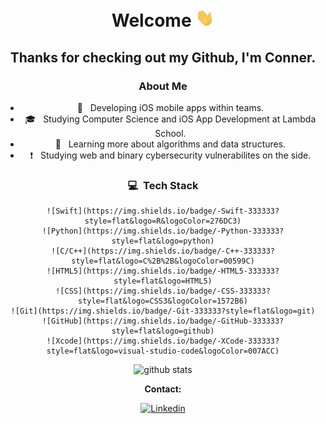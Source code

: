 <div align="center">

 <h1> Welcome <img src="https://github.com/ABSphreak/ABSphreak/blob/master/gifs/Hi.gif" width="30px"> </h1>
  
</div>

<div align="center">
  <h2> Thanks for checking out my Github, I'm Conner.</h2>

  <h3> About Me </h3>

  - 📱 &nbsp; Developing iOS mobile apps within teams.
  - 🎓 &nbsp; Studying Computer Science and iOS App Development at Lambda School.
  - 🌱 &nbsp; Learning more about algorithms and data structures.
  - ❗ &nbsp; Studying web and binary cybersecurity vulnerabilites on the side.

  <h3> 💻  &nbsp;Tech Stack</h3>

    ![Swift](https://img.shields.io/badge/-Swift-333333?style=flat&logo=R&logoColor=276DC3)
    ![Python](https://img.shields.io/badge/-Python-333333?style=flat&logo=python)
    ![C/C++](https://img.shields.io/badge/-C++-333333?style=flat&logo=C%2B%2B&logoColor=00599C)
    ![HTML5](https://img.shields.io/badge/-HTML5-333333?style=flat&logo=HTML5)
    ![CSS](https://img.shields.io/badge/-CSS-333333?style=flat&logo=CSS3&logoColor=1572B6)
    ![Git](https://img.shields.io/badge/-Git-333333?style=flat&logo=git)
    ![GitHub](https://img.shields.io/badge/-GitHub-333333?style=flat&logo=github)
    ![Xcode](https://img.shields.io/badge/-XCode-333333?style=flat&logo=visual-studio-code&logoColor=007ACC)

</div>

<div align="center">
  
  ![github stats](https://github-readme-stats.vercel.app/api?username=ConnerLambdaAccount&show_icons=true)
  
  **Contact:**<br>

  [![Linkedin](https://img.shields.io/badge/-LinkedIn-blue?style=flat-square&logo=Linkedin&logoColor=white&link=https://www.linkedin.com/in/conner-wells)](https://www.linkedin.com/in/conner-wells)

</div>
